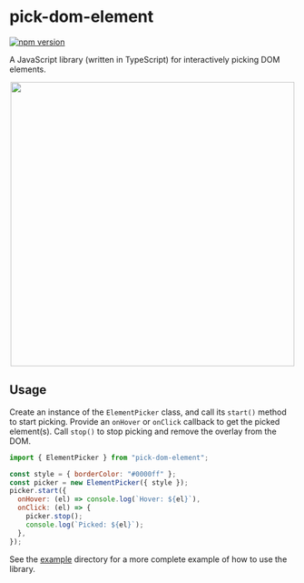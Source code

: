 # pick-dom-element

[![npm version](https://badge.fury.io/js/pick-dom-element.svg)](https://badge.fury.io/js/pick-dom-element)

A JavaScript library (written in TypeScript) for interactively picking DOM elements.

<p align="center">
  <img src="https://user-images.githubusercontent.com/110275/95014911-02d42d80-0642-11eb-856e-301b00f8fbf9.gif" width="500px" />
</p>

## Usage

Create an instance of the `ElementPicker` class, and call its `start()` method to start picking. Provide an `onHover` or `onClick` callback to get the picked element(s). Call `stop()` to stop picking and remove the overlay from the DOM.

```javascript
import { ElementPicker } from "pick-dom-element";

const style = { borderColor: "#0000ff" };
const picker = new ElementPicker({ style });
picker.start({
  onHover: (el) => console.log(`Hover: ${el}`),
  onClick: (el) => {
    picker.stop();
    console.log(`Picked: ${el}`);
  },
});
```

See the [example](example/) directory for a more complete example of how to use the library.
